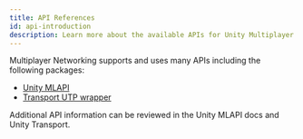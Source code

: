 ```yaml
---
title: API References
id: api-introduction
description: Learn more about the available APIs for Unity Multiplayer Networking, including MLAPI and Transport.
---
```


Multiplayer Networking supports and uses many APIs including the following packages:

* [Unity MLAPI](mlapi-api/introduction.md)
* [Transport UTP wrapper](transport-api/introduction.md)

Additional API information can be reviewed in the Unity MLAPI docs and Unity Transport.